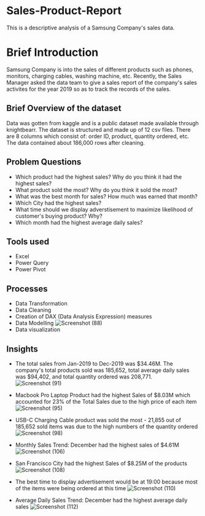 # Sales-Product-Report
This is a descriptive analysis of a Samsung Company's sales data.
# Brief Introduction
Samsung Company is into the sales of different products such as phones, monitors, charging cables, washing machine, etc. Recently, the Sales Manager asked the data team to give a sales report of the company's sales activites for the year 2019 so as to track the records of the sales. 
## Brief Overview of the dataset
Data was gotten from kaggle and is a public dataset made available through knightbearr. The dataset is structured and made up of 12 csv files. There are 8 columns which consist of: order ID, product, quantity ordered, etc. The data contained about 186,000 rows after cleaning. 
## Problem Questions
* Which product had the highest sales? Why do you think it had the highest sales?
* What product sold the most? Why do you think it sold the most?
* What was the best month for sales? How much was earned that month?
* Which City had the highest sales?
* What time should we display adverstisement to maximize likelihood of customer's buying product? Why?
* Which month had the highest average daily sales?
## Tools used
* Excel
* Power Query
* Power Pivot
## Processes
* Data Transformation
* Data Cleaning
* Creation of DAX (Data Analysis Expression) measures
* Data Modelling
![Screenshot (88)](https://user-images.githubusercontent.com/97789215/217859090-adc61f35-d6e5-4179-ad5e-dbfbf28e9bdb.png)
* Data visualization

## Insights
*  The total sales from Jan-2019 to Dec-2019 was $34.46M. The company's total products sold was 185,652, total average daily sales was $94,402, and total quantity ordered was 208,771.  
![Screenshot (91)](https://user-images.githubusercontent.com/97789215/217889042-b29f456a-0b0d-4fae-bd1b-aa5f1ca3d120.png)
*  Macbook Pro Laptop Product had the highest Sales of $8.03M which accounted for 23% of the Total Sales due to the high price of each item
![Screenshot (95)](https://user-images.githubusercontent.com/97789215/217894480-18ffedf9-2c37-4816-9d94-26bf31af631f.png)

*  USB-C Charging Cable product was sold the most - 21,855 out of 185,652 sold items was due to the high numbers of the quantity ordered
![Screenshot (98)](https://user-images.githubusercontent.com/97789215/217898213-a4b7ea7a-bb26-48fd-92fa-ddbc065d28b2.png)
*  Monthly Sales Trend: December had the highest sales of $4.61M
![Screenshot (106)](https://user-images.githubusercontent.com/97789215/218143905-9a9376ab-d73d-4cfa-b886-4a557a6040b0.png)

*  San Francisco City had the highest Sales of $8.25M of the products
![Screenshot (108)](https://user-images.githubusercontent.com/97789215/218148111-3827b911-84bc-48fd-967c-aa66c07b353f.png)

*  The best time to display advertisement would be at 19:00 because most of the items were being ordered at this time
![Screenshot (110)](https://user-images.githubusercontent.com/97789215/218152244-6a94f0ce-ed25-4bee-b177-a859a446cf54.png)

*  Average Daily Sales Trend: December had the highest average daily sales
![Screenshot (112)](https://user-images.githubusercontent.com/97789215/218154462-b20c8c78-f8e2-41d7-8a60-b73b8e05c033.png)




















